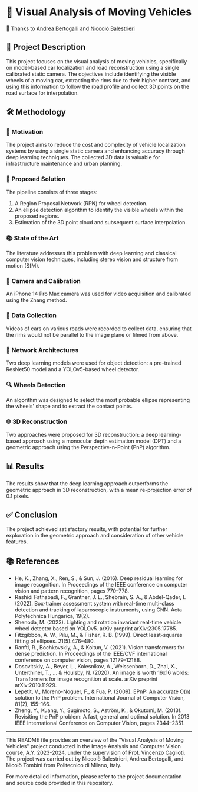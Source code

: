 # 🚗 Visual Analysis of Moving Vehicles
👥 Thanks to [Andrea Bertogalli](https://github.com/andberto) and [Niccolò Balestrieri](https://github.com/NiccoloBalestrieri)

## 📄 Project Description

This project focuses on the visual analysis of moving vehicles, specifically on model-based car localization and road reconstruction using a single calibrated static camera. The objectives include identifying the visible wheels of a moving car, extracting the rims due to their higher contrast, and using this information to follow the road profile and collect 3D points on the road surface for interpolation.

## 🛠 Methodology

### 🎯 Motivation

The project aims to reduce the cost and complexity of vehicle localization systems by using a single static camera and enhancing accuracy through deep learning techniques. The collected 3D data is valuable for infrastructure maintenance and urban planning.

### 🧩 Proposed Solution

The pipeline consists of three stages:

1. A Region Proposal Network (RPN) for wheel detection.
2. An ellipse detection algorithm to identify the visible wheels within the proposed regions.
3. Estimation of the 3D point cloud and subsequent surface interpolation.

### 📚 State of the Art

The literature addresses this problem with deep learning and classical computer vision techniques, including stereo vision and structure from motion (SfM).

### 📸 Camera and Calibration

An iPhone 14 Pro Max camera was used for video acquisition and calibrated using the Zhang method.

### 🎥 Data Collection

Videos of cars on various roads were recorded to collect data, ensuring that the rims would not be parallel to the image plane or filmed from above.

### 🤖 Network Architectures

Two deep learning models were used for object detection: a pre-trained ResNet50 model and a YOLOv5-based wheel detector.

### 🔍 Wheels Detection

An algorithm was designed to select the most probable ellipse representing the wheels' shape and to extract the contact points.

### 🌐 3D Reconstruction

Two approaches were proposed for 3D reconstruction: a deep learning-based approach using a monocular depth estimation model (DPT) and a geometric approach using the Perspective-n-Point (PnP) algorithm.

## 📊 Results

The results show that the deep learning approach outperforms the geometric approach in 3D reconstruction, with a mean re-projection error of 0.1 pixels.

## ✅ Conclusion

The project achieved satisfactory results, with potential for further exploration in the geometric approach and consideration of other vehicle features.

## 📚 References

- He, K., Zhang, X., Ren, S., & Sun, J. (2016). Deep residual learning for image recognition. In Proceedings of the IEEE conference on computer vision and pattern recognition, pages 770–778.
- Rashidi Fathabadi, F., Grantner, J. L., Shebrain, S. A., & Abdel-Qader, I. (2022). Box-trainer assessment system with real-time multi-class detection and tracking of laparoscopic instruments, using CNN. Acta Polytechnica Hungarica, 19(2).
- Shenoda, M. (2023). Lighting and rotation invariant real-time vehicle wheel detector based on YOLOv5. arXiv preprint arXiv:2305.17785.
- Fitzgibbon, A. W., Pilu, M., & Fisher, R. B. (1999). Direct least-squares fitting of ellipses. 21(5):476–480.
- Ranftl, R., Bochkovskiy, A., & Koltun, V. (2021). Vision transformers for dense prediction. In Proceedings of the IEEE/CVF international conference on computer vision, pages 12179–12188.
- Dosovitskiy, A., Beyer, L., Kolesnikov, A., Weissenborn, D., Zhai, X., Unterthiner, T., ... & Houlsby, N. (2020). An image is worth 16x16 words: Transformers for image recognition at scale. arXiv preprint arXiv:2010.11929.
- Lepetit, V., Moreno-Noguer, F., & Fua, P. (2009). EPnP: An accurate O(n) solution to the PnP problem. International Journal of Computer Vision, 81(2), 155–166.
- Zheng, Y., Kuang, Y., Sugimoto, S., Aström, K., & Okutomi, M. (2013). Revisiting the PnP problem: A fast, general and optimal solution. In 2013 IEEE International Conference on Computer Vision, pages 2344–2351.

---

This README file provides an overview of the "Visual Analysis of Moving Vehicles" project conducted in the Image Analysis and Computer Vision course, A.Y. 2023-2024, under the supervision of Prof. Vincenzo Caglioti. The project was carried out by Niccolò Balestrieri, Andrea Bertogalli, and Nicolò Tombini from Politecnico di Milano, Italy.

For more detailed information, please refer to the project documentation and source code provided in this repository.
